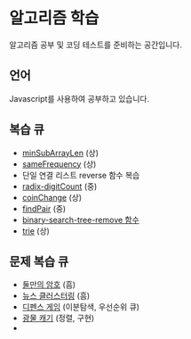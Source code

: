 # 알고리즘 학습

알고리즘 공부 및 코딩 테스트를 준비하는 공간입니다.

## 언어

Javascript를 사용하여 공부하고 있습니다.

## 복습 큐

- [minSubArrayLen](challenge/problem-solving-pattern/minSubArrayLen/minSubArrayLen.js) (상)
- [sameFrequency](challenge/problem-solving-pattern/findLongestSubstring/findLongestSubstring.js) (상)
- 단일 연결 리스트 reverse 함수 복습
- [radix-digitCount](challenge/the-whild-west/radix-sort/radixSort.js) (중)
- [coinChange](challenge/the-whild-west/coin-change.js) (상)
- [findPair](challenge/the-whild-west/findPair.js) (중)
- [binary-search-tree-remove 함수](challenge/the-whild-west/binary-search-tree.js)
- [trie](challenge/the-whild-west/trie.js) (상)

## 문제 복습 큐

- [둘만의 암호](challenge/programmers/둘만의%20암호.js) (흠)
- [뉴스 클러스터링](challenge/programmers/%5B1차%5D%20뉴스%20클러스터링.js) (흠)
- [디펜스 게임](challenge/programmers/디펜스%20게임.js) (이분탐색, 우선순위 큐)
- [광물 캐기](challenge/programmers/광물%20캐기.js) (정렬, 구현)
- 